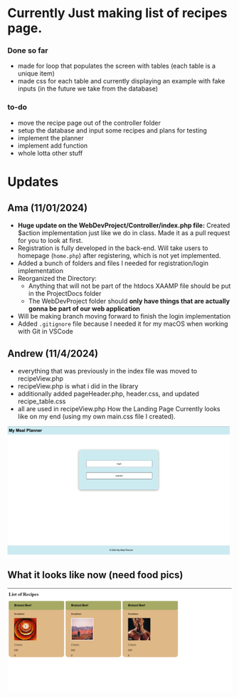 # Currently Just making list of recipes page. 
### Done so far
- made for loop that populates the screen with tables (each table is a unique item)
- made css for each table and currently displaying an example with fake inputs (in the future we take from the database)

### to-do
- move the recipe page out of the controller folder
- setup the database and input some recipes and plans for testing
- implement the planner
- implement add function
- whole lotta other stuff

# Updates
## Ama (11/01/2024)
- **Huge update on the WebDevProject/Controller/index.php file:** Created $action implementation just like we do in class. Made it as a pull request for you to look at first.
- Registration is fully developed in the back-end. Will take users to homepage (`home.php`) after registering, which is not yet implemented.
- Added a bunch of folders and files I needed for registration/login implementation
- Reorganized the Directory:
  - Anything that will not be part of the htdocs XAAMP file should be put in the ProjectDocs folder
  - The WebDevProject folder should **only have things that are actually gonna be part of our web application**
- Will be making branch moving forward to finish the login implementation
- Added `.gitignore` file because I needed it for my macOS when working with Git in VSCode
## Andrew (11/4/2024)
- everything that was previously in the index file was moved to recipeView.php
- recipeView.php is what i did in the library
- additionally added pageHeader.php, header.css, and updated recipe_table.css
- all are used in recipeView.php
How the Landing Page Currently looks like on my end (using my own main.css file I created). 
<img src="https://github.com/ZTurtle/WebDev/blob/main/ProjectDocs/LandingPage.png?raw=true" alt="Landing Page" width="500" />

## What it looks like now (need food pics) 
![Screenshot](https://github.com/ZTurtle/WebDev/blob/main/ProjectDocs/Screenshot_5.png?raw=true)

